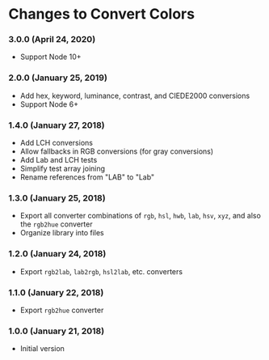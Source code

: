 # Changes to Convert Colors

### 3.0.0 (April 24, 2020)

- Support Node 10+

### 2.0.0 (January 25, 2019)

- Add hex, keyword, luminance, contrast, and CIEDE2000 conversions
- Support Node 6+

### 1.4.0 (January 27, 2018)

- Add LCH conversions
- Allow fallbacks in RGB conversions (for gray conversions)
- Add Lab and LCH tests
- Simplify test array joining
- Rename references from "LAB" to "Lab"

### 1.3.0 (January 25, 2018)

- Export all converter combinations of `rgb`, `hsl`, `hwb`, `lab`, `hsv`,
  `xyz`, and also the `rgb2hue` converter
- Organize library into files

### 1.2.0 (January 24, 2018)

- Export `rgb2lab`, `lab2rgb`, `hsl2lab`, etc. converters

### 1.1.0 (January 22, 2018)

- Export `rgb2hue` converter

### 1.0.0 (January 21, 2018)

- Initial version

